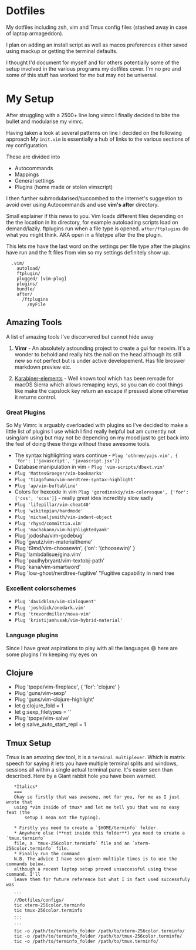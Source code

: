# Dotfiles
My dotfiles including zsh, vim and Tmux config files (stashed away in case of laptop armageddon).

I plan on adding an install script as well as macos preferences either saved using mackup or getting the terminal defaults.

I thought I'd document for myself and for others potentially some of the setup
involved in the various programs my dotfiles cover. I'm no pro and some of
this stuff has worked for me but may not be universal.


# My Setup

After struggling with a 2500+ line long vimrc I finally decided to bite the
bullet and modularise my vimrc.

Having taken a look at several patterns on line I decided on the following approach
My `init.vim` is essentially a hub of links to the various sections of my
configuration. 

These are divided into
* Autocommands
* Mappings
* General settings
* Plugins (home made or stolen vimscript)

I then further submodularised/succombed to the internet's suggestion to avoid
over using Autocommands and use **vim's after** directory.

Small explainer if this news to you. Vim loads different files depending on the
the location in its directory, for example autoloading scripts load on
demand/lazily. ftplugins run when a file type is opened. `after/ftplugins` do
what you might think. AKA open in a filetype after the the plugin.

This lets me have the last word on the settings per file type after the plugins
have run and the ft files from vim so my settings definitely show up.

```
  .vim/
    autoload/
    ftplugin/
    plugged/ [vim-plug]
    plugins/
    bundle/
    after/
      /ftplugins
        /myFile
```
 

## Amazing Tools
A list of amazing tools I've discorvered but cannot hide away
1. **Vimr** - An absolutely astounding project to create a gui for neovim. It's
   a wonder to behold and really hits the nail on the head although its still
   new so not perfect but is under active developement. Has file broswer
   markdown preview etc.

2. [Karabiner-elements](https://github.com/tekezo/Karabiner-Elements) - Well
   known tool which has been remade for macOS Sierra which allows remaping keys, so
   you can do cool things like make the capslock key return an escape if
   pressed alone otherwise it returns control.



### Great Plugins
So My Vimrc is arguably overloaded with plugins so I've decided to make
a little list of plugins I use which I find really helpful but am currently
not using/am using but may not be depending on my mood just to get back into the feel of doing these things without these
awesome tools.

* The syntax highlighting wars continue - `Plug 'othree/yajs.vim', { 'for': ['javascript', 'javascript.jsx']}`
* Database manipulation in vim - `Plug 'vim-scripts/dbext.vim'`
* `Plug 'MattesGroeger/vim-bookmarks'`
* `Plug 'tiagofumo/vim-nerdtree-syntax-highlight'`
* `Plug 'ap/vim-buftabline'`
* Colors for hexcode in vim `Plug 'gorodinskiy/vim-coloresque', {'for': ['css', 'scss']}` - really great idea incredibly slow sadly
* `Plug 'lifepillar/vim-cheat40'`
* `Plug 'wikitopian/hardmode'`
* `Plug 'michaeljsmith/vim-indent-object`
* `Plug 'rhysd/committia.vim'`
* `Plug 'machakann/vim-highlightedyank'`
* Plug 'jodosha/vim-godebug'
* Plug 'gwutz/vim-materialtheme'
* Plug 't9md/vim-choosewin', {'on': '<Plug>(choosewin)' }
* Plug 'lambdalisue/gina.vim'
* Plug 'paulhybryant/vim-textobj-path'
* Plug 'kana/vim-smartword'
* Plug 'low-ghost/nerdtree-fugitive'  "Fugitive capability in nerd tree



### Excellent colorschemes
* `Plug 'davidklsn/vim-sialoquent'`
* `Plug 'joshdick/onedark.vim'`
* `Plug 'trevordmiller/nova-vim'`
* `Plug 'kristijanhusak/vim-hybrid-material'`

### Language plugins
Since I have great aspirations to play with all the languages :smile: here are
some plugins I'm keeping my eyes on

## Clojure
*    Plug 'tpope/vim-fireplace', { 'for': 'clojure' }
*    Plug 'guns/vim-sexp'
*    Plug 'guns/vim-clojure-highlight'
*    let g:clojure_fold = 1
*    let g:sexp_filetypes = ''
*    Plug 'tpope/vim-salve'
*    let g:salve_auto_start_repl = 1

## Tmux Setup
Tmux is an amazing dev tool, it is a `terminal multiplexer`. Which is matrix
speech for saying it lets you have multiple terminal splits and windows,
       sessions all within a single actual terminal pane. It's easier seen than
       described.
       Here by a Giant rabbit hole you have been warned.

       *Italics*
       ===
       Okay so firstly that was awesome, not for you, for me as I just wrote that
       using *vim inside of tmux* and let me tell you that was no easy feat (the
           setup I mean not the typing).

       * Firstly you need to create a `$HOME/terminfo` folder.
       * Anywhere else (**not inside this folder**) you need to create a `tmux.terminfo`
       file, a `tmux-256color.terminfo` file and an `xterm-256color.terminfo` file.
       * Finally run the command 
       N.B. The advice I have seen given multiple times is to use the commands below.
       although a recent laptop setup proved unsuccessful using these command. I'll
       leave them for future reference but what I in fact used successfuly was 

       ```
       //Dotfiles/configs/
       tic xterm-256color.terminfo
       tic tmux-256color.terminfo
       ...
       ```
       ```
       tic -o /path/to/terminfo_folder /path/to/xterm-256color.terminfo/
       tic -o /path/to/terminfo_folder /path/to/tmux-256color.terminfo/
       tic -o /path/to/terminfo_folder /path/to/tmux.terminfo/
```

